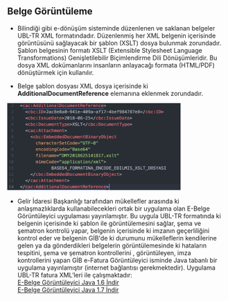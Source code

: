 ## Belge Görüntüleme
* Bilindiği gibi e-dönüşüm sisteminde düzenlenen ve saklanan belgeler UBL-TR XML formatındadır. Düzenlenmiş her XML belgenin içerisinde görüntüsünü sağlayacak bir şablon (XSLT) dosya bulunmak zorundadır. Şablon belgesinin formatı XSLT (Extensible Stylesheet Language Transformations) Genişletilebilir Biçimlendirme Dili Dönüşümleridir. Bu dosya XML dokümanlarını insanların anlayacağı formata (HTML/PDF) dönüştürmek için kullanılır.

* Belge şablon dosyası XML dosya içerisinde ki **AdditionalDocumentReference** elemanına eklenmek zorundadır.
<img src="/images/xslt_ekleme.png" height="200" width="400"/>

* Gelir İdaresi Başkanlığı tarafından mükellefler arasında ki anlaşmazlıklarda kullanabilecekleri ortak bir uygulama olan E-Belge Görüntüleyici uygulaması yayınlamıştır. Bu uygula UBL-TR formatında ki belgenin içerisinde ki şablon ile görüntülemesini sağlar, şema ve şematron kontrolü yapar, belgenin içerisinde ki imzanın geçerliliğini kontrol eder ve belgenin GİB'de ki durumunu  mükelleflerin kendilerine gelen ya da gönderdikleri belgelerin görüntülemesinde ki hataların tespitini, şema ve şematron kontrollerini , görüntüleyen, imza kontrollerini yapan GİB e-Fatura Görüntüleyici isminde Java tabanlı bir uygulama yayınlamıştır (internet bağlantısı gerekmektedir). Uygulama UBL-TR fatura XML’leri ile çalışmaktadır: <br>
[E-Belge Görüntüleyici Java 1.6 İndir](http://www.efatura.gov.tr/EFaturaGoruntuleyici/Windows/EFaturaGoruntuleyici.jnlp)<br>
[E-Belge Görüntüleyici Java 1.7 İndir](http://www.efatura.gov.tr/EFaturaGoruntuleyici/Windows/Java17/EFaturaGoruntuleyici.jnlp)
